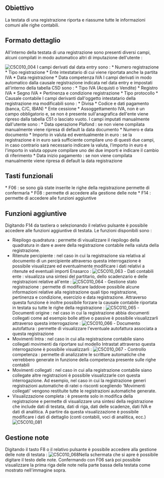 ## Obiettivo
La testata di una registrazione riporta e riassume tutte le informazioni comuni alle righe contabili.

## Formato dettaglio
All'interno della testata di una registrazione sono presenti diversi campi, alcuni compilati in modo automatico altri di imputazione dell'utente : 

![C5C010_004](http://doc.smeup.com/immagini/MBDOC_OGG-P_C5E401D/C5C010_004.png)
I campi derivati dal data entry sono : 
 \* Numero registrazione
 \* Tipo registrazione
 \* Ente intestatario di cui viene riportata anche la partita IVA
 \* Data registrazione
 \* Data competenza IVA
I campi derivati in modo automatico dalla causale registrazione indicata nel data entry e impostati all'interno della tabella C5D sono : 
 \* Tipo IVA (Acquisti o Vendite)
 \* Registro IVA
 \* Segno IVA
 \* Pertinenza e condizione registrazione
 \* Tipo protocollo
 \* Causale contabile
I campi derivanti dall'oggetto intestatario della registrazione ma modificabili sono : 
 \* Divisa
 \* Codice e dati pagamento (banca, C/C, IBAN)
 \* Ente cessione
 \* Assoggettamento IVA, non è un campo obbligatorio e, se non è presente sull'anagrafica dell'ente viene ripreso dalla tabella C51 o lasciato vuoto.
I campi imputati manualmente dall'utente sono : 
 \* Data operazione Plafond :  se non viene compilata manualmente viene ripresa di default la data documento
 \* Numero e data documento
 \* Importo in valuta ed eventualmente in euro :  se la registrazione è in euro sarà sufficiente compilare uno di questi due campi, in caso contrario sarà necessario indicare la valuta, l'importo in euro e l'importo in valuta oppure compilare uno dei due importi e indicare il cambio di riferimento
 \* Data inizio pagamento :  se non viene compilata manualmente viene ripresa di default la data registrazione

## Tasti funzionali
 \* F06 :  se sono già state inserite le righe della registrazione permette di confermarla
 \* F08 :  permette di accedere alla gestione delle note
 \* F14 :  permette di accedere alle funzioni aggiuntive

## Funzioni aggiuntive
Digitando F14 da tastiera o selezionando il relativo pulsante è possibile accedere alle funzioni aggiuntive di testata. Le funzioni disponibili sono : 

 - Riepilogo quadratura :  permette di visualizzare il riepilogo della quadratura in dare e avere della registrazione contabile nella valuta della registrazione.
 - Ritenute percipiente :  nel caso in cui la registrazione sia relativa al documento di un percipiente attraverso questa interrogazione è possibile visualizzare ed eventualmente modificare i dati relativi a ritenute ed eventuali importi Enasarco : 
![C5C010_063](http://doc.smeup.com/immagini/MBDOC_OGG-P_C5E401D/C5C010_063.png) - Dati contabili ente :  visualizza una sintesi del partitario, dello scadenzario e delle registrazioni relative all'ente : 
![C5C010_064](http://doc.smeup.com/immagini/MBDOC_OGG-P_C5E401D/C5C010_064.png) - Gestione stato registrazione :  permette di modificare laddove possibile alcune informazioni relative alla registrazione quali tipo registrazione, pertinenza e condizione, esercizio e data registrazione. Attraverso questa funzione è inoltre possibile forzare la causale contabile riportata in testata su tutte le righe della registrazione : 
![C5C010_065](http://doc.smeup.com/immagini/MBDOC_OGG-P_C5E401D/C5C010_065.png) - Documenti origine :  nel caso in cui la registrazione abbia documenti collegati come ad esempio bolle attive o passive è possibile visualizzarli attraverso questa interrogazione : 
![C5C010_066](http://doc.smeup.com/immagini/MBDOC_OGG-P_C5E401D/C5C010_066.png) - Documento autofattura :  permette di visualizzare l'eventuale autofattura associata a questa registrazione
 - Movimenti Intra :  nel caso in cui alla registrazione contabile siano collegati movimenti da riportare sul modello Intrastat attraverso questa interrogazione è possibile visualizzarli : 
![C5C010_067](http://doc.smeup.com/immagini/MBDOC_OGG-P_C5E401D/C5C010_067.png) - Controllo competenza :  permette di analizzatre le scritture automatiche che verrebbero generate in funzione della competenza presente sulle righe contabili
 - Movimenti collegati :  nel caso in cui alla registrazione contabile siano collegate altre registrazioni è possibile visualizzarle con questa interrogazione. Ad esempio, nel caso in cui la registrazione generi registrazioni automatiche di ratei o risconti scegliendo 'Movimenti collegati' vengono restituite tutte le registrazioni automatiche generate.
- Visualizzazione completa :  è presente solo in modifica della registrazione e permette di visualizzare una sintesi della registrazione che include dati di testata, dati di riga, dati delle scadenze, dati IVA e dati di analitica.  A partire da questa visualizzazione è possibile modificare i dati di dettaglio (conti contabili, voci di analitica, ecc.)
![C5C010_081](http://doc.smeup.com/immagini/MBDOC_OGG-P_C5E401D/C5C010_081.png)
## Gestione note
Digitando il tasto F8 o il relativo pulsante è possibile accedere alla gestione delle note di testata : 
![C5C010_068](http://doc.smeup.com/immagini/MBDOC_OGG-P_C5E401D/C5C010_068.png)Nella schermata che si apre è possibile digitare il testo delle note. Confermando con F06 sarà poi possibile visualizzare la prima riga delle note nella parte bassa della testata come mostrato nell'immagine sopra.
